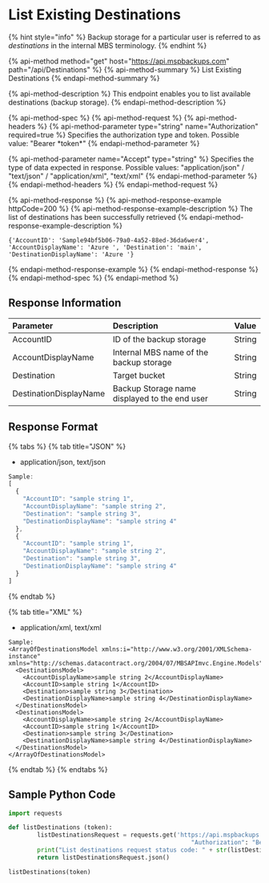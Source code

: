 # List Existing Destinations

{% hint style="info" %}
Backup storage for a particular user is referred to as _destinations_ in the internal MBS terminology.
{% endhint %}

{% api-method method="get" host="https://api.mspbackups.com" path="/api/Destinations" %}
{% api-method-summary %}
List Existing Destinations
{% endapi-method-summary %}

{% api-method-description %}
This endpoint enables you to list available destinations \(backup storage\).
{% endapi-method-description %}

{% api-method-spec %}
{% api-method-request %}
{% api-method-headers %}
{% api-method-parameter type="string" name="Authorization" required=true %}
Specifies the authorization type and token. Possible value: "Bearer \*token\*"
{% endapi-method-parameter %}

{% api-method-parameter name="Accept" type="string" %}
Specifies the type of data expected in response. Possible values: "application/json" / "text/json" / "application/xml", "text/xml"
{% endapi-method-parameter %}
{% endapi-method-headers %}
{% endapi-method-request %}

{% api-method-response %}
{% api-method-response-example httpCode=200 %}
{% api-method-response-example-description %}
The list of destinations has been successfully retrieved
{% endapi-method-response-example-description %}

```text
{'AccountID': 'Sample94bf5b06-79a0-4a52-88ed-36da6wer4', 'AccountDisplayName': 'Azure ', 'Destination': 'main', 'DestinationDisplayName': 'Azure '}
```
{% endapi-method-response-example %}
{% endapi-method-response %}
{% endapi-method-spec %}
{% endapi-method %}

## Response Information

| Parameter | Description | Value |
| :--- | :--- | :--- |
| AccountID | ID of the backup storage | String |
| AccountDisplayName | Internal MBS name of the backup storage | String |
| Destination | Target bucket | String |
| DestinationDisplayName | Backup Storage name displayed to the end user | String |

## Response Format

{% tabs %}
{% tab title="JSON" %}
* application/json, text/json

```javascript
Sample:
[
  {
    "AccountID": "sample string 1",
    "AccountDisplayName": "sample string 2",
    "Destination": "sample string 3",
    "DestinationDisplayName": "sample string 4"
  },
  {
    "AccountID": "sample string 1",
    "AccountDisplayName": "sample string 2",
    "Destination": "sample string 3",
    "DestinationDisplayName": "sample string 4"
  }
]
```
{% endtab %}

{% tab title="XML" %}
* application/xml, text/xml

```markup
Sample:
<ArrayOfDestinationsModel xmlns:i="http://www.w3.org/2001/XMLSchema-instance" xmlns="http://schemas.datacontract.org/2004/07/MBSAPImvc.Engine.Models">
  <DestinationsModel>
    <AccountDisplayName>sample string 2</AccountDisplayName>
    <AccountID>sample string 1</AccountID>
    <Destination>sample string 3</Destination>
    <DestinationDisplayName>sample string 4</DestinationDisplayName>
  </DestinationsModel>
  <DestinationsModel>
    <AccountDisplayName>sample string 2</AccountDisplayName>
    <AccountID>sample string 1</AccountID>
    <Destination>sample string 3</Destination>
    <DestinationDisplayName>sample string 4</DestinationDisplayName>
  </DestinationsModel>
</ArrayOfDestinationsModel>
```
{% endtab %}
{% endtabs %}

## Sample Python Code

```python
import requests

def listDestinations (token):
        listDestinationsRequest = requests.get('https://api.mspbackups.com/api/Destinations', headers = {"Accept" : "application/json",
                                                   "Authorization": "Bearer " + token})
        print("List destinations request status code: " + str(listDestinationsRequest.status_code) + "\n")
        return listDestinationsRequest.json()

listDestinations(token)
```


